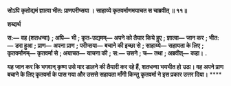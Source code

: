 **सोऽपि कृतोद्यमं ज्ञात्वा भीत: प्राणपरीप्सया ।** **साहाय्ये कृतवर्माणमयाचत स चाब्रवीत् ॥ ११॥** 

**शब्दार्थ** 

**स:—** **वह (शतधन्वा)** **; अपि—** **भी** **; कृत-उद्यमम्—** **अपने को तैयार किये हुए** **; ज्ञात्वा—** **जान कर** **; भीत:—** **डरा हुआ** **; प्राण—** **अपना प्राण** **; परीप्सया—** **बचाने की इच्छा से** **; साहाय्ये—** **सहायता के लिए** **; कृतवर्माणम्—** **कृतवर्मा से** **; अयाचत—** **याचना की** **;** **स:—** **उसने** **; च—** **तथा** **; अब्रवीत्—** **कहा।** **.** 

**यह जान कर कि भगवान् कृष्ण उसे मार डालने की तैयारी कर रहे हैं, शतधन्वा भयभीत हो** **उठा। वह अपने प्राण बचाने के लिए कृतवर्मा के पास गया और उससे सहायता माँगी किन्तु** **कृतवर्मा ने इस प्रकार उत्तर दिया।** **** 